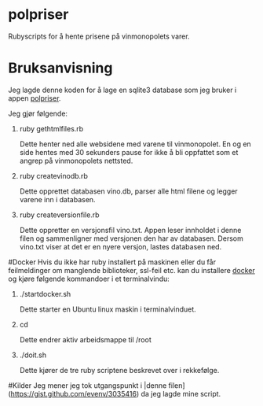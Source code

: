 # polpriser
Rubyscripts for å hente prisene på vinmonopolets varer.

# Bruksanvisning
Jeg lagde denne koden for å lage en sqlite3 database som jeg bruker i appen
[polpriser](https://itunes.apple.com/us/app/polpriser-gratis/id877297213?mt=8).

Jeg gjør følgende:

1. ruby gethtmlfiles.rb

   Dette henter ned alle websidene med varene til vinmonopolet. En og en side hentes med
   30 sekunders pause for ikke å bli oppfattet som et angrep på vinmonopolets nettsted.

2. ruby createvinodb.rb
 
   Dette opprettet databasen vino.db, parser alle html filene og legger varene inn i databasen.

3. ruby createversionfile.rb
 
   Dette oppretter en versjonsfil vino.txt. Appen leser innholdet i denne filen og sammenligner
   med versjonen den har av databasen. Dersom vino.txt viser at det er en nyere versjon, lastes 
   databasen ned.

#Docker
Hvis du ikke har ruby installert på maskinen eller du får feilmeldinger om manglende biblioteker,
 ssl-feil etc. kan du installere [docker](hub.docker.com) og kjøre følgende kommandoer i et
 terminalvindu:
 
1. ./startdocker.sh
 
   Dette starter en Ubuntu linux maskin i terminalvinduet.
 
2. cd 
 
   Dette endrer aktiv arbeidsmappe til /root
 
3. ./doit.sh
 
   Dette kjører de tre ruby scriptene beskrevet over i rekkefølge.

#Kilder
Jeg mener jeg tok utgangspunkt i |denne filen](https://gist.github.com/evenv/3035416) da jeg lagde mine script.

